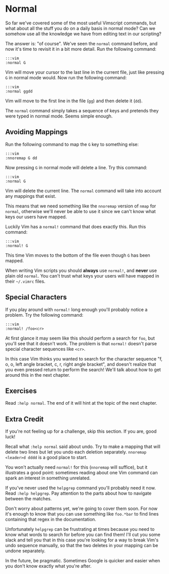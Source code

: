 Normal
======

So far we've covered some of the most useful Vimscript commands, but what about
all the stuff you do on a daily basis in normal mode?  Can we somehow use all
the knowledge we have from editing text in our scripting?

The answer is: "of course".  We've seen the `normal` command before, and now
it's time to revisit it in a bit more detail.  Run the following command:

    :::vim
    :normal G

Vim will move your cursor to the last line in the current file, just like
pressing `G` in normal mode would.  Now run the following command:

    :::vim
    :normal ggdd

Vim will move to the first line in the file (`gg`) and then delete it (`dd`).

The `normal` command simply takes a sequence of keys and pretends they were
typed in normal mode.  Seems simple enough.

Avoiding Mappings
-----------------

Run the following command to map the `G` key to something else:

    :::vim
    :nnoremap G dd

Now pressing `G` in normal mode will delete a line.  Try this command:

    :::vim
    :normal G

Vim will delete the current line.  The `normal` command will take into account
any mappings that exist.

This means that we need something like the `nnoremap` version of `nmap` for
`normal`, otherwise we'll never be able to use it since we can't know what keys
our users have mapped.

Luckily Vim has a `normal!` command that does exactly this.  Run this command:

    :::vim
    :normal! G

This time Vim moves to the bottom of the file even though `G` has been mapped.

When writing Vim scripts you should **always** use `normal!`, and **never** use
plain old `normal`.  You can't trust what keys your users will have mapped in
their `~/.vimrc` files.

Special Characters
------------------

If you play around with `normal!` long enough you'll probably notice a problem.
Try the following command:

    :::vim
    :normal! /foo<cr>

At first glance it may seem like this should perform a search for `foo`, but
you'll see that it doesn't work.  The problem is that `normal!` doesn't parse
special character sequences like `<cr>`.

In this case Vim thinks you wanted to search for the character sequence "f, o,
o, left angle bracket, c, r, right angle bracket", and doesn't realize that you
even pressed return to perform the search!  We'll talk about how to get around
this in the next chapter.

Exercises
---------

Read `:help normal`.  The end of it will hint at the topic of the next chapter.

Extra Credit
------------

If you're not feeling up for a challenge, skip this section.  If you are, good
luck!

Recall what `:help normal` said about undo.  Try to make a mapping that will
delete two lines but let you undo each deletion separately.  `nnoremap <leader>d
dddd` is a good place to start.

You won't actually need `normal!` for this (`nnoremap` will suffice), but it
illustrates a good point: sometimes reading about one Vim command can spark an
interest in something unrelated.

If you've never used the `helpgrep` command you'll probably need it now.  Read
`:help helpgrep`.  Pay attention to the parts about how to navigate between the
matches.

Don't worry about patterns yet, we're going to cover them soon.  For now it's
enough to know that you can use something like `foo.*bar` to find lines
containing that regex in the documentation.

Unfortunately `helpgrep` can be frustrating at times because you need to know
what words to search for before you can find them!  I'll cut you some slack and
tell you that in this case you're looking for a way to break Vim's undo sequence
manually, so that the two deletes in your mapping can be undone separately.

In the future, be pragmatic.  Sometimes Google is quicker and easier when you
don't know exactly what you're after.
